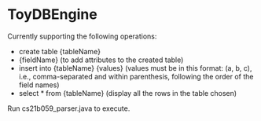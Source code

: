 # ToyDBEngine
Currently supporting the following operations:
  - create table {tableName}
  - <dataType> {fieldName} (to add attributes to the created table)
  - insert into {tableName} {values} (values must be in this format: (a, b, c), i.e., comma-separated and within parenthesis, following the order of the field names)
  - select * from {tableName} (display all the rows in the table chosen)

Run cs21b059_parser.java to execute.
